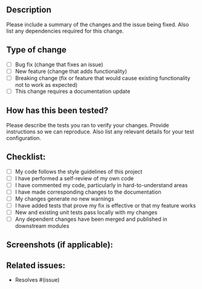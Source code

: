 ## Description

Please include a summary of the changes and the issue being fixed.
Also list any dependencies required for this change.

## Type of change

- [ ] Bug fix (change that fixes an issue)
- [ ] New feature (change that adds functionality)
- [ ] Breaking change (fix or feature that would cause existing functionality not to work as expected)
- [ ] This change requires a documentation update

## How has this been tested?

Please describe the tests you ran to verify your changes.
Provide instructions so we can reproduce. Also list any relevant details for your test configuration.

## Checklist:

- [ ] My code follows the style guidelines of this project
- [ ] I have performed a self-review of my own code
- [ ] I have commented my code, particularly in hard-to-understand areas
- [ ] I have made corresponding changes to the documentation
- [ ] My changes generate no new warnings
- [ ] I have added tests that prove my fix is effective or that my feature works
- [ ] New and existing unit tests pass locally with my changes
- [ ] Any dependent changes have been merged and published in downstream modules

## Screenshots (if applicable):

## Related issues:

- Resolves #(issue)
